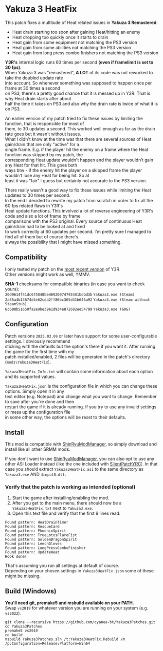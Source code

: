 # Yakuza 3 HeatFix
This patch fixes a multitude of Heat related issues in **Yakuza 3 Remastered**:  
* Heat drain starting too soon after gaining Heat/hitting an enemy  
* Heat dropping too quickly once it starts to drain  
* Heat gain from some equipment not matching the PS3 version  
* Heat gain from some abilities not matching the PS3 version  
* Heat gain from long press combo finishers not matching the PS3 version  
  
**Y3R's** internal logic runs 60 times per second **(even if framelimit is set to 30 fps)**.  
When Yakuza 3 was "remastered", **A LOT** of its code was not reworked to take the doubled update rate  
into account. So whenever something was supposed to happen once per frame at 30 times a second  
on PS3, there's a pretty good chance that it is messed up in Y3R. That is why Heat drain starts after about  
half the time it takes on PS3 and also why the drain rate is twice of what it is on PS3.  
  
An earlier version of my patch tried to fix these issues by limiting the function, that is responsible for most of  
them, to 30 updates a second. This worked well enough as far as the drain rate goes but it wasn't without issues.  
What I didn't know at the time was that there are several sources of Heat gain/drain that are only "active" for a  
single frame. E.g. if the player hit the enemy on a frame where the Heat function was skipped by my patch, the  
corresponding Heat update wouldn't happen and the player wouldn't gain any Heat for that hit. This goes both  
ways btw - if the enemy hit the player on a skipped frame the player wouldn't lose any Heat for being hit. So at  
least it was "fair" I guess but certainly not accurate to the PS3 version.  
  
There really wasn't a good way to fix these issues while limiting the Heat updates to 30 times per second.  
In the end I decided to rewrite my patch from scratch in order to fix all the 60 fps related flaws in Y3R's  
Heat update functions. This involved a lot of reverse engineering of Y3R's code and also a lot of frame by frame  
comparisons with the PS3 original. Every source of continuous Heat gain/drain had to be looked at and fixed  
to work correctly at 60 updates per second. I'm pretty sure I managed to find all of them but of course there's  
always the possibility that I might have missed something.  

## Compatibility
I only tested my patch on the [most recent version](https://steamdb.info/patchnotes/6407476/) of Y3R.  
Other versions might work as well, YMMV.  

**SHA-1** checksums for compatible binaries (in case you want to check yours):  
`20d9614f41dc675848be46920974795481bdbd3b` `Yakuza3.exe (Steam)`  
`2a55a4b13674d4e62cda2ff86bc365d41b645a92` `Yakuza3.exe (Steam without SteamStub)`  
`6c688b51650fa2e9be39e1d934e872602ee54799` `Yakuza3.exe (GOG)`  
  
## Configuration
Patch versions `2025.03.09` or later have support for some user-configurable settings. I obviously recommend  
sticking with the defaults but the option's there if you want it. After running the game for the first time with my  
patch installed/enabled, 2 files will be generated in the patch's directory (`mods\Yakuza3HeatFix`).  
  
`Yakuza3HeatFix_Info.txt` will contain some information about each option and its supported values.  
  
`Yakuza3HeatFix.json` is the configuration file in which you can change these options. Simply open it in any  
text editor (e.g. Notepad) and change what you want to change. Remember to save after you're done and then  
restart the game if it is already running. If you try to use any invalid settings or mess up the configuration file  
in some other way, the options will be reset to their defaults.  
  
## Install
This mod is compatible with [ShinRyuModManager](https://github.com/SRMM-Studio/ShinRyuModManager), so simply download and install like all other SRMM mods.  

If you don't want to use [ShinRyuModManager](https://github.com/SRMM-Studio/ShinRyuModManager), you can also opt to use any other ASI Loader instead (like the one included with [SilentPatchYRC](https://github.com/CookiePLMonster/SilentPatchYRC)). In that case you should extract `Yakuza3HeatFix.asi` to the same directory as `Yakuza3.exe` AND `dinput8.dll`.

### Verify that the patch is working as intended (optional)
1. Start the game after installing/enabling the mod.  
2. After you get to the main menu, there should now be a `Yakuza3HeatFix.txt` next to `Yakuza3.exe`.  
3. Open this text file and verify that the first 9 lines read:  
  
```
Found pattern: HeatDrainTimer
Found pattern: RescueCard
Found pattern: PhoenixSpirit
Found pattern: TrueLotusFlareFist
Found pattern: GoldenDragonSpirit
Found pattern: LeechGloves
Found pattern: LongPressComboFinisher
Found pattern: UpdateHeat
Hook done!
```
That's assuming you run all settings at default of course.  
Depending on your chosen settings in `Yakuza3HeatFix.json` some of these might be missing.  

## Build (Windows)
**You'll need git, premake5 and msbuild available on your PATH.**  
Swap `vs2019` for whatever version you are running on your system (e.g. `vs2022`).  

```
git clone --recursive https://github.com/cyanea-bt/Yakuza3Patches.git
cd Yakuza3Patches
premake5 vs2019
cd build
msbuild Yakuza3Patches.sln /t:Yakuza3HeatFix;Rebuild /m /p:Configuration=Release;Platform=Win64
```
